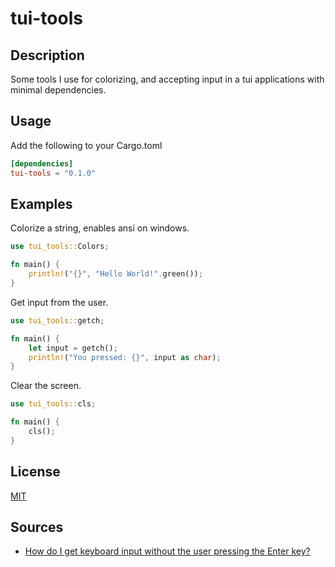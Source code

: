 # tui-tools

## Description
Some tools I use for colorizing, and accepting input in a tui applications with minimal dependencies.

## Usage
Add the following to your Cargo.toml
```toml
[dependencies]
tui-tools = "0.1.0"
```

## Examples
Colorize a string, enables ansi on windows.
```rust
use tui_tools::Colors;

fn main() {
    println!("{}", "Hello World!".green());
}
```

Get input from the user.
```rust
use tui_tools::getch;

fn main() {
    let input = getch();
    println!("You pressed: {}", input as char);
}
```

Clear the screen.
```rust
use tui_tools::cls;

fn main() {
    cls();
}
```

## License
[MIT](https://choosealicense.com/licenses/mit/)

## Sources
- [How do I get keyboard input without the user pressing the Enter key?](https://stackoverflow.com/a/73765863)
